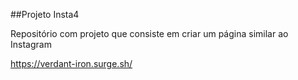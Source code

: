 ##Projeto Insta4

Repositório com projeto que consiste em criar um página similar ao Instagram

https://verdant-iron.surge.sh/
